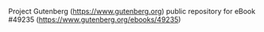 Project Gutenberg (https://www.gutenberg.org) public repository for eBook #49235 (https://www.gutenberg.org/ebooks/49235)
